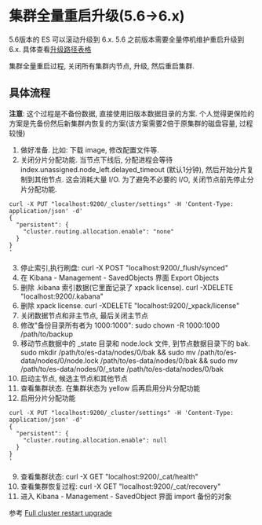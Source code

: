 # 集群全量重启升级(5.6->6.x)

5.6版本的 ES 可以滚动升级到 6.x. 5.6 之前版本需要全量停机维护重启升级到 6.x. 具体查看[升级路径表格](https://www.elastic.co/guide/en/elasticsearch/reference/current/setup-upgrade.html#upgrade-paths)

集群全量重启过程, 关闭所有集群内节点, 升级, 然后重启集群.

## 具体流程

**注意**: 这个过程是不备份数据, 直接使用旧版本数据目录的方案. 个人觉得更保险的方案是先备份然后新集群内恢复的方案(该方案需要2倍于原集群的磁盘容量, 过程较慢)

1. 做好准备. 比如: 下载 image, 修改配置文件等.
2. 关闭分片分配功能. 当节点下线后, 分配进程会等待 index.unassigned.node_left.delayed_timeout (默认1分钟), 然后开始分片复制到其他节点. 这会消耗大量 I/O. 为了避免不必要的 I/O, 关闭节点前先停止分片分配功能.

  ```shell
  curl -X PUT "localhost:9200/_cluster/settings" -H 'Content-Type: application/json' -d'
  {
    "persistent": {
      "cluster.routing.allocation.enable": "none"
    }
  }
  '
  ```

3. 停止索引,执行刷盘: curl -X POST "localhost:9200/_flush/synced"
4. 在 Kibana - Management - SavedObjects 界面 Export Objects
5. 删除 .kibana 索引数据(它里面记录了 xpack license). curl -XDELETE "localhost:9200/.kabana"
6. 删除 xpack license. curl -XDELETE "localhost:9200/_xpack/license"
7. 关闭数据节点和非主节点, 最后关闭主节点
8. 修改"备份目录所有者为 1000:1000": sudo chown -R 1000:1000 /path/to/backup
9. 移动节点数据中的 _state 目录和 node.lock 文件, 到节点数据目录下的 bak. sudo mkdir /path/to/es-data/nodes/0/bak && sudo mv /path/to/es-data/nodes/0/node.lock /path/to/es-data/nodes/0/bak && sudo mv /path/to/es-data/nodes/0/_state /path/to/es-data/nodes/0/bak
10. 启动主节点, 候选主节点和其他节点
11. 查看集群状态. 在集群状态为 yellow 后再启用分片分配功能
12. 启用分片分配功能

  ```shell
  curl -X PUT "localhost:9200/_cluster/settings" -H 'Content-Type: application/json' -d'
  {
    "persistent": {
      "cluster.routing.allocation.enable": null
    }
  }
  '
  ```

9. 查看集群状态: curl -X GET "localhost:9200/_cat/health"
10. 查看集群恢复过程: curl -X GET "localhost:9200/_cat/recovery"
11. 进入 Kibana - Management - SavedObject 界面 import 备份的对象

参考 [Full cluster restart upgrade](https://www.elastic.co/guide/en/elasticsearch/reference/current/restart-upgrade.html)
